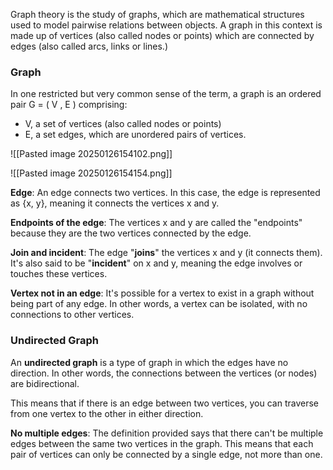  Graph theory is the study of graphs, which are mathematical structures used to model pairwise relations between objects. A graph in this context is made up of vertices (also called nodes or points) which are connected by edges (also called arcs, links or lines.)

### Graph

In one restricted but very common sense of the term, a graph is an ordered pair G = ( V , E ) comprising: 
- V, a set of vertices (also called nodes or points)
- E, a set edges, which are unordered pairs of vertices.

![[Pasted image 20250126154102.png]]

![[Pasted image 20250126154154.png]]

**Edge**: An edge connects two vertices. In this case, the edge is represented as {x, y}, meaning it connects the vertices x and y.

**Endpoints of the edge**: The vertices x and y are called the "endpoints" because they are the two vertices connected by the edge.

**Join and incident**: The edge "**joins**" the vertices x and y (it connects them). It's also said to be "**incident**" on x and y, meaning the edge involves or touches these vertices.

**Vertex not in an edge**: It's possible for a vertex to exist in a graph without being part of any edge. In other words, a vertex can be isolated, with no connections to other vertices.


### Undirected Graph

An **undirected graph** is a type of graph in which the edges have no direction. In other words, the connections between the vertices (or nodes) are bidirectional.

This means that if there is an edge between two vertices, you can traverse from one vertex to the other in either direction.

**No multiple edges**: The definition provided says that there can't be multiple edges between the same two vertices in the graph. This means that each pair of vertices can only be connected by a single edge, not more than one.